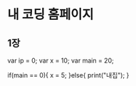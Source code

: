 # 내 코딩 홈페이지
## 1장
var ip = 0;
var x = 10;
var main = 20;

if(main == 0){
  x = 5;
}else{
  print("내집");
}
